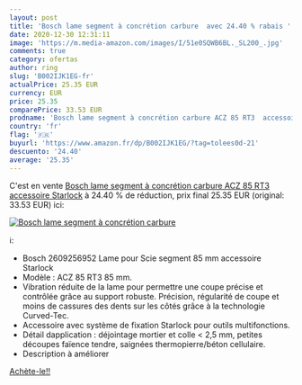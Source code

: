 ```yaml
---
layout: post
title: 'Bosch lame segment à concrétion carbure  avec 24.40 % rabais '
date: 2020-12-30 12:31:11
image: 'https://m.media-amazon.com/images/I/51e0SQWB6BL._SL200_.jpg'
comments: true
category: ofertas
author: ring
slug: 'B002IJK1EG-fr'
actualPrice: 25.35 EUR
currency: EUR
price: 25.35
comparePrice: 33.53 EUR
prodname: 'Bosch lame segment à concrétion carbure ACZ 85 RT3  accessoire Starlock'
country: 'fr'
flag: '🇫🇷'
buyurl: 'https://www.amazon.fr/dp/B002IJK1EG/?tag=tolees0d-21'
descuento: '24.40'
average: '25.35'
---
```


C'est en vente [Bosch lame segment à concrétion carbure ACZ 85 RT3  accessoire Starlock](https://www.amazon.fr/dp/B002IJK1EG/?tag=tolees0d-21)  à  24.40 % de réduction, prix final  25.35 EUR (original: 33.53 EUR) ici:

[![Bosch lame segment à concrétion carbure ](https://m.media-amazon.com/images/I/51e0SQWB6BL._SL200_.jpg)](https://www.amazon.fr/dp/B002IJK1EG/?tag=tolees0d-21)

ℹ️:

- Bosch 2609256952 Lame pour Scie segment 85 mm accessoire Starlock
- Modèle : ACZ 85 RT3 85 mm.
- Vibration réduite de la lame pour permettre une coupe précise et contrôlée grâce au support robuste. Précision, régularité de coupe et moins de cassures des dents sur les côtés grâce à la technologie Curved-Tec.
- Accessoire avec système de fixation Starlock pour outils multifonctions.
- Détail dapplication : déjointage mortier et colle < 2,5 mm, petites découpes faïence tendre, saignées thermopierre/béton cellulaire.
- Description à améliorer

[Achète-le!!](https://www.amazon.fr/dp/B002IJK1EG/?tag=tolees0d-21)
